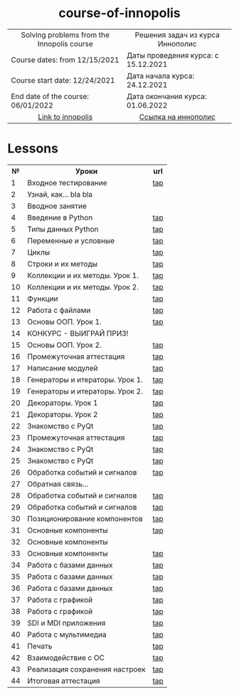 <h1 align="center">course-of-innopolis</h1>

<table align="center" border="0">
  <tr>
    <td align="center">Solving problems from the Innopolis course</td><td align="center">Решения задач из курса Иннополис</td>
  </tr>
  <tr>
    <td>Course dates: from 12/15/2021</td><td>Даты проведения курса: с 15.12.2021</td>
  </tr>
  <tr>
    <td>Course start date: 12/24/2021</td><td>Дата начала курса: 24.12.2021</td>
  </tr>
  <tr>
    <td>End date of the course: 06/01/2022</td><td>Дата окончания курса: 01.06.2022</td>
  </tr>
  <tr>
    <td align="center"><a href="https://learn.innopolis.university/Students/Trainings">Link to innopolis</a></td><td align="center"><a href="https://learn.innopolis.university/Students/Trainings">Cсылка на иннополис</a></td>
  </tr>
</table>


# Lessons
<table>
  <tr>
    <th>№</th><th>Уроки</th><th>url</th>
  </tr>

  <tr>
    <td>1</td><td>Входное тестирование</td> <td><a href="https://github.com/legalchik/course-of-innopolis/tree/main/input-testing">tap</a></td>
  </tr>

  <tr>
    <td>2</td><td>Узнай, как... bla bla</td>
  </tr>
  
  <tr>
    <td>3</td><td>Вводное занятие</td>
  </tr>
  
  <tr>
    <td>4</td><td>Введение в Python</td> <td><a href="https://github.com/legalchik/course-of-innopolis/tree/main/introduction-to-Python">tap</a></td>
  </tr>

  <tr>
    <td>5</td><td>Типы данных Python</td> <td><a href="https://github.com/legalchik/course-of-innopolis/tree/main/python-data-types">tap</a></td>
  </tr>

  <tr>
    <td>6</td><td>Переменные и условные</td> <td><a href="https://github.com/legalchik/course-of-innopolis/tree/main/variables-and-conditionals">tap</a></td>
  </tr>
  
  <tr>
    <td>7</td><td>Циклы</td> <td><a href="https://github.com/legalchik/course-of-innopolis/tree/main/cycles">tap</a></td>
  </tr>
  
  <tr>
    <td>8</td><td>Строки и их методы</td> <td><a href="https://github.com/legalchik/course-of-innopolis/tree/main/strings-and-methods">tap</a></td>
  </tr>

  <tr>
    <td>9</td><td>Коллекции и их методы. Урок 1.</td> <td><a href="https://github.com/legalchik/course-of-innopolis/tree/main/collections-and-methods-1">tap</a></td>
  </tr>
  
  <tr>
    <td>10</td><td>Коллекции и их методы. Урок 2.</td> <td><a href="https://github.com/legalchik/course-of-innopolis/tree/main/collections-and-methods-2">tap</a></td>
  </tr>

  <tr>
    <td>11</td><td>Функции</td> <td><a href="https://github.com/legalchik/course-of-innopolis/tree/main/functions">tap</a></td>
  </tr>

  <tr>
    <td>12</td><td>Работа с файлами</td> <td><a href="https://github.com/legalchik/course-of-innopolis/tree/main/working-with-files">tap</a></td>
  </tr>
  
  <tr>
    <td>13</td><td>Основы ООП. Урок 1.</td> <td><a href="https://github.com/legalchik/course-of-innopolis/tree/main/basics-OOP-1">tap</a></td>
  </tr>
  
  <tr>
    <td>14</td><td>КОНКУРС - ВЫИГРАЙ ПРИЗ!</td>
  </tr>

  <tr>
    <td>15</td><td>Основы ООП. Урок 2.</td> <td><a href="https://github.com/legalchik/course-of-innopolis/tree/main/basics-OOP-2">tap</a></td>
  </tr>

  <tr>
    <td>16</td><td>Промежуточная аттестация</td> <td><a href="https://github.com/legalchik/course-of-innopolis/tree/main/intermediate-certification-1">tap</a></td>
  </tr>
  
  <tr>
    <td>17</td><td>Написание модулей</td> <td><a href="https://github.com/legalchik/course-of-innopolis/tree/main/writing-modules">tap</a></td>
  </tr>
  
  <tr>
    <td>18</td><td>Генераторы и итераторы. Урок 1.</td> <td><a href="https://github.com/legalchik/course-of-innopolis/tree/main/generators-and-iterators-1">tap</a></td>
  </tr>

  <tr>
    <td>19</td><td>Генераторы и итераторы. Урок 2.</td> <td><a href="https://github.com/legalchik/course-of-innopolis/tree/main/generators-and-iterators-2">tap</a></td>
  </tr>
  
  <tr>
    <td>20</td><td>Декораторы. Урок 1</td> <td><a href="https://github.com/legalchik/course-of-innopolis/tree/main/decorators-1">tap</a></td>
  </tr>

  <tr>
    <td>21</td><td>Декораторы. Урок 2</td> <td><a href="https://github.com/legalchik/course-of-innopolis/tree/main/decorators-2">tap</a></td>
  </tr>

  <tr>
    <td>22</td><td>Знакомство с PyQt</td> <td><a href="https://github.com/legalchik/course-of-innopolis/tree/main/introduction-to-PyQt-1">tap</a></td>
  </tr>

  <tr>
    <td>23</td><td>Промежуточная аттестация</td> <td><a href="https://github.com/legalchik/course-of-innopolis/tree/main/intermediate-certification-2">tap</a></td>
  </tr>

  <tr>
    <td>24</td><td>Знакомство с PyQt</td> <td><a href="https://github.com/legalchik/course-of-innopolis/tree/main/introduction-to-PyQt-2">tap</a></td>
  </tr>

  <tr>
    <td>25</td><td>Знакомство с PyQt</td> <td><a href="https://github.com/legalchik/course-of-innopolis/tree/main/introduction-to-PyQt-3">tap</a></td>
  </tr>

  <tr>
    <td>26</td><td>Обработка событий и сигналов</td> <td><a href="https://github.com/legalchik/course-of-innopolis/tree/main/event-and-signal-handling-1">tap</a></td>
  </tr>
  
  <tr>
    <td>27</td><td>Обратная связь...</td>
  </tr>

  <tr>
    <td>28</td><td>Обработка событий и сигналов</td> <td><a href="https://github.com/legalchik/course-of-innopolis/tree/main/event-and-signal-handling-2">tap</a></td>
  </tr>

  <tr>
    <td>29</td><td>Обработка событий и сигналов</td> <td><a href="https://github.com/legalchik/course-of-innopolis/tree/main/event-and-signal-handling-3">tap</a></td>
  </tr>

  <tr>
    <td>30</td><td>Позиционирование компонентов</td> <td><a href="https://github.com/legalchik/course-of-innopolis/tree/main/positioning-components">tap</a></td>
  </tr>

  <tr>
    <td>31</td><td>Основные компоненты</td> <td><a href="https://github.com/legalchik/course-of-innopolis/tree/main/main-components-1">tap</a></td>
  </tr>

  <tr>
    <td>32</td><td>Основные компоненты</td>
  </tr>

  <tr>
    <td>33</td><td>Основные компоненты</td> <td><a href="https://github.com/legalchik/course-of-innopolis/tree/main/main-components-3">tap</a></td>
  </tr>

  <tr>
    <td>34</td><td>Работа с базами данных</td> <td><a href="https://github.com/legalchik/course-of-innopolis/tree/main/working-with-databases-1">tap</a></td>
  </tr>

  <tr>
    <td>35</td><td>Работа с базами данных</td> <td><a href="https://github.com/legalchik/course-of-innopolis/tree/main/working-with-databases-2">tap</a></td>
  </tr>

  <tr>
    <td>36</td><td>Работа с базами данных</td> <td><a href="https://github.com/legalchik/course-of-innopolis/tree/main/working-with-databases-3">tap</a></td>
  </tr>

  <tr>
    <td>37</td><td>Работа с графикой</td> <td><a href="https://github.com/legalchik/course-of-innopolis/tree/main/working-with-graphics-1">tap</a></td>
  </tr>

  <tr>
    <td>38</td><td>Работа с графикой</td> <td><a href="https://github.com/legalchik/course-of-innopolis/tree/main/working-with-graphics-2">tap</a></td>
  </tr>

  <tr>
    <td>39</td><td>SDI и MDI приложения</td> <td><a href="https://github.com/legalchik/course-of-innopolis/tree/main/SDI-MDI-applications">tap</a></td>
  </tr>

  <tr>
    <td>40</td><td>Работа с мультимедиа</td> <td><a href="https://github.com/legalchik/course-of-innopolis/tree/main/working-with-multimedia">tap</a></td>
  </tr>

  <tr>
    <td>41</td><td>Печать</td> <td><a href="https://github.com/legalchik/course-of-innopolis/tree/main/seal">tap</a></td>
  </tr>

  <tr>
    <td>42</td><td>Взаимодействие с ОС</td> <td><a href="https://github.com/legalchik/course-of-innopolis/tree/main/OS-interaction">tap</a></td>
  </tr>

  <tr>
    <td>43</td><td>Реализация сохранения настроек</td> <td><a href="https://github.com/legalchik/course-of-innopolis/tree/main/saving-settings">tap</a></td>
  </tr>

  <tr>
    <td>44</td><td> Итоговая аттестация</td> <td><a href="https://github.com/legalchik/course-of-innopolis/tree/main/final-certification">tap</a></td>
  </tr>

</table>
